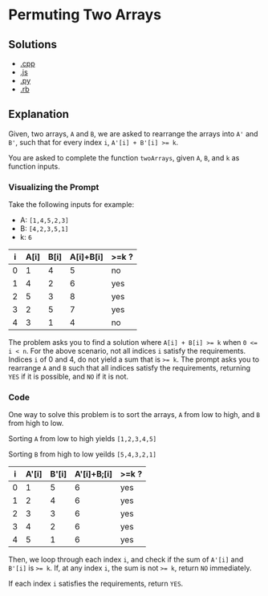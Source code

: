 # Permuting Two Arrays

## Solutions

- [.cpp](permuting_two_arrays.cpp)
- [.js](permuting_two_arrays.js)
- [.py](permuting_two_arrays.py)
- [.rb](permuting_two_arrays.rb)

## Explanation

Given, two arrays, `A` and `B`, we are asked to rearrange the arrays into `A'` and `B'`, such that for every index `i`, `A'[i] + B'[i] >= k`.

You are asked to complete the function `twoArrays`, given `A`, `B`, and `k` as function inputs.

### Visualizing the Prompt

Take the following inputs for example:

- A: `[1,4,5,2,3]`
- B: `[4,2,3,5,1]`
- k: `6`

| i   | A[i] | B[i] | A[i]+B[i] | >=k ? |
| --- | ---- | ---- | --------- | ----- |
| 0   | 1    | 4    | 5         | no    |
| 1   | 4    | 2    | 6         | yes   |
| 2   | 5    | 3    | 8         | yes   |
| 3   | 2    | 5    | 7         | yes   |
| 4   | 3    | 1    | 4         | no    |

The problem asks you to find a solution where `A[i] + B[i] >= k` when `0 <= i < n`. For the above scenario, not all indices `i` satisfy the requirements. Indices `i` of 0 and 4, do not yield a sum that is `>= k`. The prompt asks you to rearrange `A` and `B` such that all indices satisfy the requirements, returning `YES` if it is possible, and `NO` if it is not.

### Code

One way to solve this problem is to sort the arrays, `A` from low to high, and `B` from high to low.

Sorting `A` from low to high yields `[1,2,3,4,5]`

Sorting `B` from high to low yeilds `[5,4,3,2,1]`

| i   | A'[i] | B'[i] | A'[i]+B;[i] | >=k ? |
| --- | ----- | ----- | ----------- | ----- |
| 0   | 1     | 5     | 6           | yes   |
| 1   | 2     | 4     | 6           | yes   |
| 2   | 3     | 3     | 6           | yes   |
| 3   | 4     | 2     | 6           | yes   |
| 4   | 5     | 1     | 6           | yes   |

Then, we loop through each index `i`, and check if the sum of `A'[i]` and `B'[i]` is `>= k`. If, at any index `i`, the sum is not `>= k`, return `NO` immediately.

If each index `i` satisfies the requirements, return `YES`.
